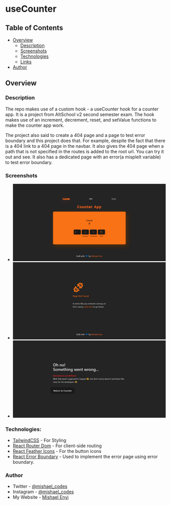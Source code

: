 # useCounter

## Table of Contents
  - [Overview](#overview)
    - [Description](#description)
    - [Screenshots](#screenshots)
    - [Technologies](#technologies)
    - [Links](#links)
  - [Author](#author)

## Overview 

### Description

The repo makes use of a custom hook - a useCounter hook for a counter app. It is a project from AltSchool v2 second semester exam. The hook makes use of an increment, decrement, reset, and setValue functions to make the counter app work. 

The project also said to create a 404 page and a page to test error boundary and this project does that. For example, despite the fact that there is a 404 link to a 404 page in the navbar. It also gives the 404 page when a path that is not specified in the routes is added to the root url. You can try it out and see. It also has a dedicated page with an error(a misplelt variable) to test error boundary.

### Screenshots

  - ![](/src/assets/screenshots/Counter%20App.png)
  - ![](/src/assets/screenshots/error%20404.png)
  - ![](/src/assets/screenshots/error-boundary.png)

### Technologies:

  - [TailwindCSS](https://tailwindcss.com/docs/installation) - For Styling
  - [React Router Dom](https://reactrouter.com/) - For client-side routing
  - [React Feather Icons](https://www.npmjs.com/package/react-feather) - For the button icons
  - [React Error Boundary](https://github.com/bvaughn/react-error-boundary) - Used to implement the error page using error boundary.

### Author

- Twitter - [@mishael_codes](https://www.twitter.com/mishael_codes)
- Instagram - [@mishael_codes](https://www.instagram.com/mishael_codes)
- My Website - [Mishael Enyi](https://mishaelenyi.netlify.app)
